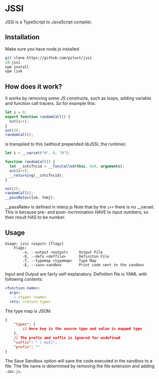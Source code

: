# JSSI
JSSI is a TypeScript to JavaScript compiler.

## Installation
Make sure you have node.js installed
```sh
git clone https://github.com/pitust/jssi
cd jssi
npm install
npm link
```
## How does it work?
It works by removing some JS constructs, such as loops, adding variable and function call tracers.
So for example this:
```js
let i = 0;
export function randomCall() {
  out(i++);
}
out(2);
randomCall();
```
is transpiled to this (without prepended libJSSI, the runtime):
```js
let i = __varset("0", 0, "0");

function randomCall() {
  let __intcfncid = __funcCalled(this, 0x0, arguments);
  out(i++);
  __returning(__intcfncid);
}

out(2);
randomCall();
__passRetev({vm, fnm});
```
__passRetev is defined in interp.js
Note that by the `i++` there is no __varset. This is because pre- and post- incrimination HAVE to input numbers, so their result HAS to be number.
## Usage
```
Usage: jssi <input> [flags]
    Flags:
        -o, --output <output>     Output File
        -D, --defs <deffile>      Definiton File
        -T, --typemap <typemap>   Type Map
        -E, --save-sandbox        Print code sent to the sandbox
```
Input and Output are fairly self-explanatory.
Definition file is YAML with following contents:
```yaml
<function name>:
  args:
    - <type> <name>
  rets: <return type>
```
The type map is JSON:
```json
{
    "types": {
        // Here key is the source type and value is mapped type
    },
    // The prefix and suffix is ignored for undefined
    "suffix": " | null",
    "prefix": ""
}
```
The Save Sandbox option will save the code executed in the sandbox to a file. The file name is determined by removing the file  extension and adding `.sbx.js`.